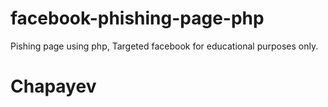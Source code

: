 # facebook-phishing-page-php

Pishing page using php, Targeted facebook
for educational purposes only.

# Chapayev
